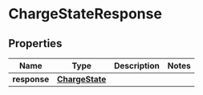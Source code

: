 # ChargeStateResponse

## Properties
Name | Type | Description | Notes
------------ | ------------- | ------------- | -------------
**response** | [**ChargeState**](ChargeState.md) |  | 
